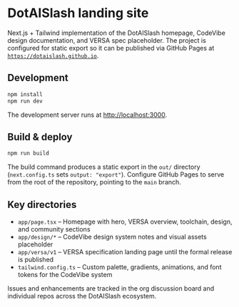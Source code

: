 # DotAISlash landing site

Next.js + Tailwind implementation of the DotAISlash homepage, CodeVibe design documentation, and VERSA spec placeholder. The project is configured for static export so it can be published via GitHub Pages at [`https://dotaislash.github.io`](https://dotaislash.github.io).

## Development

```bash
npm install
npm run dev
```

The development server runs at [http://localhost:3000](http://localhost:3000).

## Build & deploy

```bash
npm run build
```

The build command produces a static export in the `out/` directory (`next.config.ts` sets `output: "export"`). Configure GitHub Pages to serve from the root of the repository, pointing to the `main` branch.

## Key directories

- `app/page.tsx` – Homepage with hero, VERSA overview, toolchain, design, and community sections
- `app/design/*` – CodeVibe design system notes and visual assets placeholder
- `app/versa/v1` – VERSA specification landing page until the formal release is published
- `tailwind.config.ts` – Custom palette, gradients, animations, and font tokens for the CodeVibe system

Issues and enhancements are tracked in the org discussion board and individual repos across the DotAISlash ecosystem.
